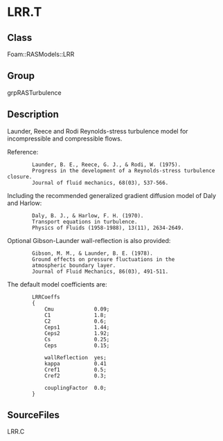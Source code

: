 # LRR.T 
## Class
Foam::RASModels::LRR

## Group
grpRASTurbulence

## Description
Launder, Reece and Rodi Reynolds-stress turbulence model for
incompressible and compressible flows.

Reference:
```
        Launder, B. E., Reece, G. J., & Rodi, W. (1975).
        Progress in the development of a Reynolds-stress turbulence closure.
        Journal of fluid mechanics, 68(03), 537-566.
```

Including the recommended generalized gradient diffusion model of
Daly and Harlow:
```
        Daly, B. J., & Harlow, F. H. (1970).
        Transport equations in turbulence.
        Physics of Fluids (1958-1988), 13(11), 2634-2649.
```

Optional Gibson-Launder wall-reflection is also provided:
```
        Gibson, M. M., & Launder, B. E. (1978).
        Ground effects on pressure fluctuations in the
        atmospheric boundary layer.
        Journal of Fluid Mechanics, 86(03), 491-511.
```

The default model coefficients are:
```
        LRRCoeffs
        {
            Cmu             0.09;
            C1              1.8;
            C2              0.6;
            Ceps1           1.44;
            Ceps2           1.92;
            Cs              0.25;
            Ceps            0.15;

            wallReflection  yes;
            kappa           0.41
            Cref1           0.5;
            Cref2           0.3;

            couplingFactor  0.0;
        }
```

## SourceFiles
LRR.C

